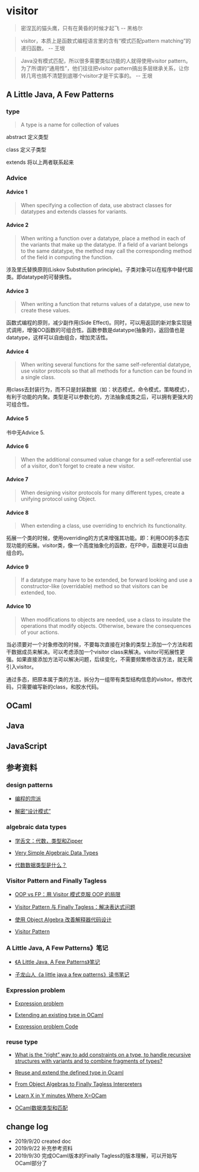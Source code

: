 # visitor

> 密涅瓦的猫头鹰，只有在黄昏的时候才起飞
-- 黑格尔

> visitor，本质上是函数式编程语言里的含有“模式匹配pattern matching”的递归函数。
-- 王垠

> Java没有模式匹配，所以很多需要类似功能的人就得使用visitor pattern。为了所谓的“通用性”，他们往往把visitor pattern搞出多层继承关系，让你转几弯也搞不清楚到底哪个visitor才是干实事的。
-- 王垠

## A Little Java, A Few Patterns

### type

> A type is a name for collection of values

abstract 定义类型

class 定义子类型

extends 将以上两者联系起来

### Advice

#### Advice 1

> When specifying a collection of data, use abstract classes for datatypes and extends classes for variants.

#### Advice 2

> When writing a function over a datatype, place a method in each of the variants that make up the datatype. If a field of a variant belongs to the same datatype, the method may call the corresponding method of the field in computing the function.

涉及里氏替换原则(Liskov Substitution principle)。子类对象可以在程序中替代超类。即datatype的可替换性。

#### Advice 3

> When writing a function that returns values of a datatype, use new to create these values.

函数式编程的原则，减少副作用(Side Effect)。同时，可以用返回的新对象实现链式调用，增强OO函数的可组合性。函数参数是datatype(抽象的)，返回值也是datatype，这样可以自由组合，增加灵活性。

#### Advice 4

> When writing several functions for the same self-referential datatype, use visitor protocols so that all methods for a function can be found in a single class.

用class去封装行为，而不只是封装数据（如：状态模式，命令模式，策略模式），有利于功能的内聚。类型是可以参数化的，方法抽象成类之后，可以拥有更强大的可组合性。

#### Advice 5

书中无Advice 5.

#### Advice 6

> When the additional consumed value change for a self-referential use of a visitor, don't forget to create a new visitor.

#### Advice 7

> When designing visitor protocols for many different types, create a unifying protocol using Object.

#### Advice 8

> When extending a class, use overriding to enchrich its functionality.

拓展一个类的时候，使用overriding的方式来增强其功能。即：利用OO的多态实现功能的拓展。visitor类，像一个高度抽象化的函数，在FP中，函数是可以自由组合的。

#### Advice 9

> If a datatype many have to be extended, be forward looking and use a constructor-like (overridable) method so that visitors can be extended, too.

#### Advice 10

> When modifications to objects are needed, use a class to insulate the operations that modify objects. Otherwise, beware the consequences of your actions.

当必须要对一个对象修改的时候，不要每次直接在对象的类型上添加一个方法和若干数据成员来解决。可以考虑添加一个visitor class来解决。visitor可拓展性更强。如果直接添加方法可以解决问题，后续变化，不需要频繁修改该方法，就无需引入visitor。

通过多态，把原本属于类的方法，拆分为一组带有类型结构信息的visitor。修改代码，只需要编写新的class，和胶水代码。

## OCaml

## Java

## JavaScript


## 参考资料

### design patterns

- [编程的宗派](https://www.yinwang.org/blog-cn/2015/04/03/paradigms)

- [解密“设计模式”](https://www.yinwang.org/blog-cn/2013/03/07/design-patterns)

### algebraic data types

- [学舌文：代数，类型和Zipper](https://yi-programmer.com/2011-05-22_explain-algebraic-data-type.html)

- [Very Simple Algebraic Data Types](http://ariwaranosai.xyz/2015/12/29/VSADT/)

- [代数数据类型是什么？](https://zhihu.com/question/24460419)

### Visitor Pattern and Finally Tagless

- [OOP vs FP：用 Visitor 模式克服 OOP 的局限](http://mxm.ink/post/2018-07-31-oop-vs-fp/)

- [Visitor Pattern 与 Finally Tagless：解决表达式问题](https://ice1000.org/2019/01/01/FinallyTaglessVisitorPattern/)

- [使用 Object Algebra 改善解释器代码设计](https://zjuwyd.com/2018/10/03/ObjectAlgebra/)

- [Visitor Pattern](https://zhuanlan.zhihu.com/p/35987864)


### A Little Java, A Few Patterns》笔记
- [《A Little Java, A Few Patterns》笔记](https://a-little-java-a-few-patterns.readthedocs.io/zh_CN/latest/foreword.html)

- [子龙山人《a little java a few patterns》读书笔记](https://zilongshanren.com/post/a-little-java-a-few-patterns-book-review/)



### Expression problem

- [Expression problem](https://en.wikipedia.org/wiki/Expression_problem)

- [Extending an existing type in OCaml](https://stackoverflow.com/questions/1746743/extending-an-existing-type-in-ocaml)

- [Expression problem Code](http://caml.inria.fr/cgi-bin/viewvc.cgi/ocaml/trunk/testlabl/mixin.ml?diff_format=c&view=markup&pathrev=10238)

### reuse type

- [What is the “right” way to add constraints on a type, to handle recursive structures with variants and to combine fragments of types?](https://discuss.ocaml.org/t/what-is-the-right-way-to-add-constraints-on-a-type-to-handle-recursive-structures-with-variants-and-to-combine-fragments-of-types/2810/2)

- [Reuse and extend the defined type in Ocaml](https://stackoverflow.com/questions/6881652/reuse-and-extend-the-defined-type-in-ocaml)

- [From Object Algebras to Finally Tagless Interpreters](https://oleksandrmanzyuk.wordpress.com/2014/06/18/from-object-algebras-to-finally-tagless-interpreters-2/?nally-tagless-interpreters-2%2F)

- [Learn X in Y minutes Where X=OCam](https://learnxinyminutes.com/docs/ocaml/)

- [OCaml数据类型和匹配](https://ocaml.org/learn/tutorials/data_types_and_matching.zh.html)

## change log

- 2019/9/20 created doc
- 2019/9/22 补充参考资料
- 2019/9/30 完成OCaml版本的Finally Tagless的版本理解，可以开始写OCaml部分了
